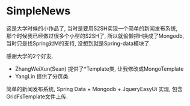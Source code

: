 SimpleNews
==========

这是大学时候的小作品了, 当时是要用S2SH实现一个简单的新闻发布系统,  
那个时候我已经做过很多个小型的S2SH了, 所以就偷懒把H换成了Mongodb,  
当时只是找Spring对M的支持, 没想到就是Spring-data模块了.

感谢大学的2个好友.
- ZhangWeiXun(Sean) 提供了*Template类, 让我修改成MongoTemplate
- YangLin 提供了分页类.


简单的新闻发布系统, Spring Data + Mongodb + JqueryEasyUi 实现, 包含GridFsTemplate文件上传.
